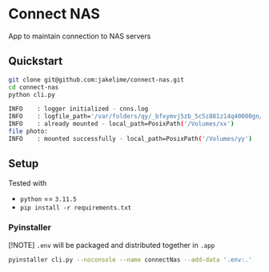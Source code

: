 # Connect NAS

App to maintain connection to NAS servers

## Quickstart

```bash
git clone git@github.com:jakelime/connect-nas.git
cd connect-nas
python cli.py

INFO    : logger initialized - cnns.log
INFO    : logfile_path='/var/folders/qy/_bfxymvj5zb_5c5z881z14q40000gn/T/tmpgb1x_dv7/cnns.log'
INFO    : already mounted - local_path=PosixPath('/Volumes/xx')
file photo:
INFO    : mounted successfully - local_path=PosixPath('/Volumes/yy')

```

## Setup

Tested with

- `python` == `3.11.5`
- `pip install -r requirements.txt`

### Pyinstaller

[!NOTE]
`.env` will be packaged and distributed together in `.app`

```bash
pyinstaller cli.py --noconsole --name connectNas --add-data '.env:.'
```
